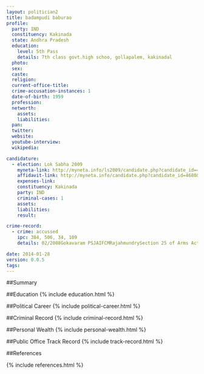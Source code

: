 ```yaml
---
layout: politician2
title: badampudi baburao
profile: 
  party: IND
  constituency: Kakinada
  state: Andhra Pradesh
  education: 
    level: 5th Pass
    details: 7th class govt.high schoo, gollapalem, kakinadal
  photo: 
  sex: 
  caste: 
  religion: 
  current-office-title: 
  crime-accusation-instances: 1
  date-of-birth: 1959
  profession: 
  networth: 
    assets: 
    liabilities: 
  pan: 
  twitter: 
  website: 
  youtube-interview: 
  wikipedia: 

candidature: 
  - election: Lok Sabha 2009
    myneta-link: http://myneta.info/ls2009/candidate.php?candidate_id=4680
    affidavit-link: http://myneta.info/candidate.php?candidate_id=4680&scan=original
    expenses-link: 
    constituency: Kakinada 
    party: IND
    criminal-cases: 1
    assets: 
    liabilities: 
    result:  

crime-record: 
  - crime: accussed
    ipc: 384, 506, 34, 109
    details: 02/2008Gokavaram PSJAIFCMRajahmundrySection 25 of Arms ActCharge sheet not filed 

date: 2014-01-28
version: 0.0.5
tags: 
---
```

##Summary


##Education
{% include education.html %}


##Political Career
{% include political-career.html %}


##Criminal Record
{% include criminal-record.html %}


##Personal Wealth
{% include personal-wealth.html %}


##Public Office Track Record
{% include track-record.html %}


##References


{% include references.html %}